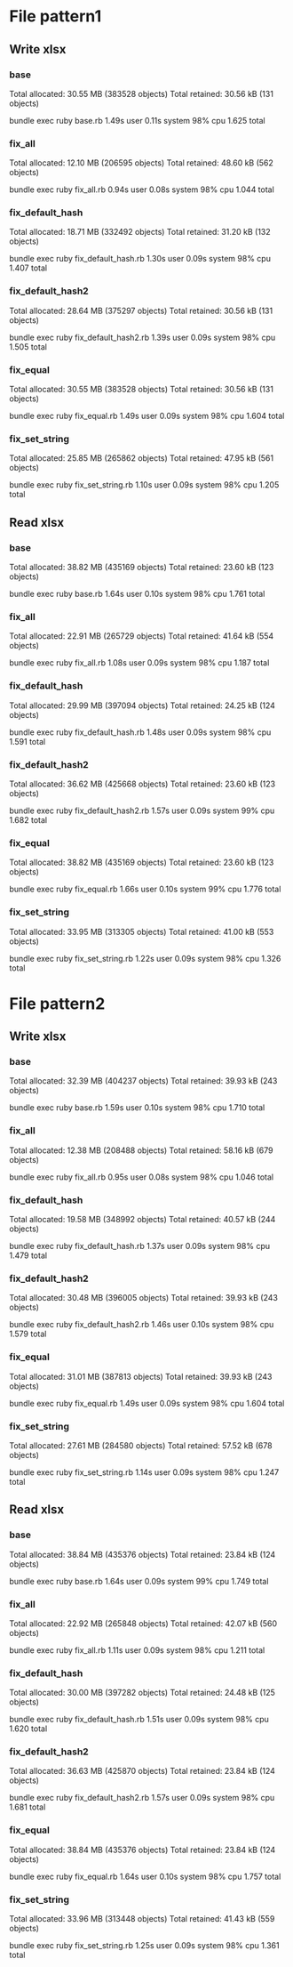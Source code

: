 # File pattern1

## Write xlsx

### base

Total allocated: 30.55 MB (383528 objects)
Total retained:  30.56 kB (131 objects)

bundle exec ruby base.rb  1.49s user 0.11s system 98% cpu 1.625 total

### fix_all

Total allocated: 12.10 MB (206595 objects)
Total retained:  48.60 kB (562 objects)

bundle exec ruby fix_all.rb  0.94s user 0.08s system 98% cpu 1.044 total

### fix_default_hash

Total allocated: 18.71 MB (332492 objects)
Total retained:  31.20 kB (132 objects)

bundle exec ruby fix_default_hash.rb  1.30s user 0.09s system 98% cpu 1.407 total

### fix_default_hash2

Total allocated: 28.64 MB (375297 objects)
Total retained:  30.56 kB (131 objects)

bundle exec ruby fix_default_hash2.rb  1.39s user 0.09s system 98% cpu 1.505 total

### fix_equal

Total allocated: 30.55 MB (383528 objects)
Total retained:  30.56 kB (131 objects)

bundle exec ruby fix_equal.rb  1.49s user 0.09s system 98% cpu 1.604 total

### fix_set_string

Total allocated: 25.85 MB (265862 objects)
Total retained:  47.95 kB (561 objects)

bundle exec ruby fix_set_string.rb  1.10s user 0.09s system 98% cpu 1.205 total

## Read xlsx

### base

Total allocated: 38.82 MB (435169 objects)
Total retained:  23.60 kB (123 objects)

bundle exec ruby base.rb  1.64s user 0.10s system 98% cpu 1.761 total

### fix_all

Total allocated: 22.91 MB (265729 objects)
Total retained:  41.64 kB (554 objects)

bundle exec ruby fix_all.rb  1.08s user 0.09s system 98% cpu 1.187 total

### fix_default_hash

Total allocated: 29.99 MB (397094 objects)
Total retained:  24.25 kB (124 objects)

bundle exec ruby fix_default_hash.rb  1.48s user 0.09s system 98% cpu 1.591 total

### fix_default_hash2

Total allocated: 36.62 MB (425668 objects)
Total retained:  23.60 kB (123 objects)

bundle exec ruby fix_default_hash2.rb  1.57s user 0.09s system 99% cpu 1.682 total

### fix_equal

Total allocated: 38.82 MB (435169 objects)
Total retained:  23.60 kB (123 objects)

bundle exec ruby fix_equal.rb  1.66s user 0.10s system 99% cpu 1.776 total

### fix_set_string

Total allocated: 33.95 MB (313305 objects)
Total retained:  41.00 kB (553 objects)

bundle exec ruby fix_set_string.rb  1.22s user 0.09s system 98% cpu 1.326 total


# File pattern2

## Write xlsx

### base

Total allocated: 32.39 MB (404237 objects)
Total retained:  39.93 kB (243 objects)

bundle exec ruby base.rb  1.59s user 0.10s system 98% cpu 1.710 total

### fix_all

Total allocated: 12.38 MB (208488 objects)
Total retained:  58.16 kB (679 objects)

bundle exec ruby fix_all.rb  0.95s user 0.08s system 98% cpu 1.046 total

### fix_default_hash

Total allocated: 19.58 MB (348992 objects)
Total retained:  40.57 kB (244 objects)

bundle exec ruby fix_default_hash.rb  1.37s user 0.09s system 98% cpu 1.479 total

### fix_default_hash2

Total allocated: 30.48 MB (396005 objects)
Total retained:  39.93 kB (243 objects)

bundle exec ruby fix_default_hash2.rb  1.46s user 0.10s system 98% cpu 1.579 total

### fix_equal

Total allocated: 31.01 MB (387813 objects)
Total retained:  39.93 kB (243 objects)

bundle exec ruby fix_equal.rb  1.49s user 0.09s system 98% cpu 1.604 total

### fix_set_string

Total allocated: 27.61 MB (284580 objects)
Total retained:  57.52 kB (678 objects)

bundle exec ruby fix_set_string.rb  1.14s user 0.09s system 98% cpu 1.247 total

## Read xlsx

### base

Total allocated: 38.84 MB (435376 objects)
Total retained:  23.84 kB (124 objects)

bundle exec ruby base.rb  1.64s user 0.09s system 99% cpu 1.749 total

### fix_all

Total allocated: 22.92 MB (265848 objects)
Total retained:  42.07 kB (560 objects)

bundle exec ruby fix_all.rb  1.11s user 0.09s system 98% cpu 1.211 total

### fix_default_hash

Total allocated: 30.00 MB (397282 objects)
Total retained:  24.48 kB (125 objects)

bundle exec ruby fix_default_hash.rb  1.51s user 0.09s system 98% cpu 1.620 total

### fix_default_hash2

Total allocated: 36.63 MB (425870 objects)
Total retained:  23.84 kB (124 objects)

bundle exec ruby fix_default_hash2.rb  1.57s user 0.09s system 98% cpu 1.681 total

### fix_equal

Total allocated: 38.84 MB (435376 objects)
Total retained:  23.84 kB (124 objects)

bundle exec ruby fix_equal.rb  1.64s user 0.10s system 98% cpu 1.757 total

### fix_set_string

Total allocated: 33.96 MB (313448 objects)
Total retained:  41.43 kB (559 objects)

bundle exec ruby fix_set_string.rb  1.25s user 0.09s system 98% cpu 1.361 total
